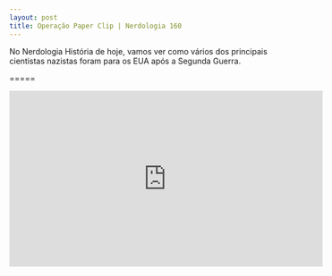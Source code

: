 ```yaml
---
layout: post
title: Operação Paper Clip | Nerdologia 160
---
```


No Nerdologia História de hoje, vamos ver como vários dos principais cientistas nazistas foram para os EUA após a Segunda Guerra.

=====

<iframe width="560" height="315" src="https://www.youtube.com/embed/_Q3f21Kk6kI" frameborder="0" allowfullscreen></iframe>
